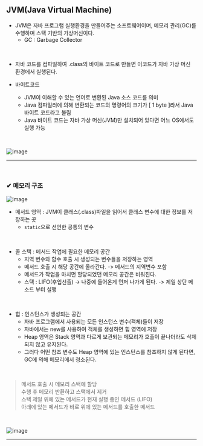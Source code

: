 ## JVM(Java Virtual Machine)
- JVM은 자바 프로그램 실행환경을 만들어주는 소프트웨어이며, 메모리 관리(GC)를 수행하며 스택 기반의 가상머신이다.
  - GC : Garbage Collector
<br>

- 자바 코드를 컴파일하여 .class의 바이트 코드로 만들면 이코드가 자바 가상 머신 환경에서 실행된다.

- 바이트코드
  - JVM이 이해할 수 있는 언어로 변환된 Java 소스 코드를 의미
  - Java 컴파일러에 의해 변환되는 코드의 명령어의 크기가 [ 1 byte ]라서 Java 바이트 코드라고 불림
  - Java 바이트 코드는 자바 가상 머신(JVM)만 설치되어 있다면 어느 OS에서도 실행 가능
<br>

![image](https://github.com/yejun95/Today-I-Learned/assets/121341413/fe4f52b5-82c9-45a3-a987-f5f4089b506e)
<br>
<hr>
<br>

### ✔ 메모리 구조
![image](https://github.com/yejun95/Today-I-Learned/assets/121341413/24b3eaea-c8b8-42a8-952e-dbd8df1998ba)
<br>

- 메서드 영역 : JVM이 클래스(.class)파일을 읽어서 클래스 변수에 대한 정보를 저장하는 곳
  - `static`으로 선언한 공통의 변수
<br>

- 콜 스택 : 메서드 작업에 필요한 메모리 공간
  - 지역 변수와 함수 호출 시 생성되는 변수들을 저장하는 영역
  - 메서드 호출 시 해당 공간에 올라간다.  ->  메서드의 지역변수 포함
  - 메서드가 작업을 마치면 할당되었던 메모리 공간은 비워진다.
  - 스택 : LIFO(후입선출)  ->  나중에 들어온게 먼저 나가게 된다.  ->  제일 상단 메소드 부터 실행
<br>

- 힙 : 인스턴스가 생성되는 공간
  - 자바 프로그램에서 사용되는 모든 인스턴스 변수(객체)들이 저장
  - 자바에서는 new를 사용하여 객체를 생성하면 힙 영역에 저장
  - Heap 영역은 Stack 영역과 다르게 보관되는 메모리가 호출이 끝나더라도 삭제되지 않고 유지된다.
  - 그러다 어떤 참조 변수도 Heap 영역에 있는 인스턴스를 참조하지 않게 된다면, GC에 의해 메모리에서 청소된다.
<br>

> 메서드 호출 시 메모리 스택에 할당<br>
> 수행 후 메모리 반환하고 스택에서 제거<br>
> 스택 제일 위에 있는 메서드가 현재 실행 중인 메서드 (LIFO)<br>
> 아래에 있는 메서드가 바로 위에 있는 메서드를 호출한 메서드
<br>

![image](https://github.com/yejun95/Today-I-Learned/assets/121341413/01e6cb61-1fb7-44dc-8c93-c97f701f439a)
<br>
<hr>
<br>
